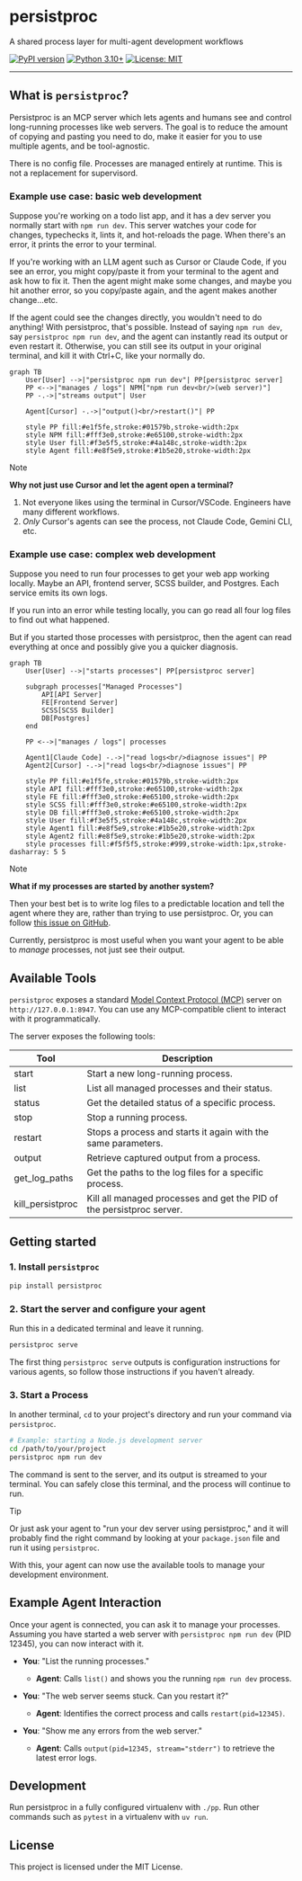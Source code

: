 # persistproc

A shared process layer for multi-agent development workflows

[![PyPI version](https://badge.fury.io/py/persistproc.svg)](https://badge.fury.io/py/persistproc)
[![Python 3.10+](https://img.shields.io/badge/python-3.10+-blue.svg)](https://www.python.org/downloads/)
[![License: MIT](https://img.shields.io/badge/License-MIT-yellow.svg)](https://opensource.org/licenses/MIT)

---


## What is `persistproc`?

Persistproc is an MCP server which lets agents and humans see and control long-running processes like web servers. The goal is to reduce the amount of copying and pasting you need to do, make it easier for you to use multiple agents, and be tool-agnostic.

There is no config file. Processes are managed entirely at runtime. This is not a replacement for supervisord.

### Example use case: basic web development

Suppose you're working on a todo list app, and it has a dev server you normally start with `npm run dev`. This server watches your code for changes, typechecks it, lints it, and hot-reloads the page. When there's an error, it prints the error to your terminal.

If you're working with an LLM agent such as Cursor or Claude Code, if you see an error, you might copy/paste it from your terminal to the agent and ask how to fix it. Then the agent might make some changes, and maybe you hit another error, so you copy/paste again, and the agent makes another change…etc.

If the agent could see the changes directly, you wouldn't need to do anything! With persistproc, that's possible. Instead of saying `npm run dev`, say `persistproc npm run dev`, and the agent can instantly read its output or even restart it. Otherwise, you can still see its output in your original terminal, and kill it with Ctrl+C, like your normally do.

```mermaid
graph TB
    User[User] -->|"persistproc npm run dev"| PP[persistproc server]
    PP <-->|"manages / logs"| NPM["npm run dev<br/>(web server)"]
    PP -.->|"streams output"| User
    
    Agent[Cursor] -.->|"output()<br/>restart()"| PP
    
    style PP fill:#e1f5fe,stroke:#01579b,stroke-width:2px
    style NPM fill:#fff3e0,stroke:#e65100,stroke-width:2px
    style User fill:#f3e5f5,stroke:#4a148c,stroke-width:2px
    style Agent fill:#e8f5e9,stroke:#1b5e20,stroke-width:2px
```

> [!NOTE]
> **Why not just use Cursor and let the agent open a terminal?**
>
> 1. Not everyone likes using the terminal in Cursor/VSCode. Engineers have many different workflows.
> 2. _Only_ Cursor's agents can see the process, not Claude Code, Gemini CLI, etc.

### Example use case: complex web development

Suppose you need to run four processes to get your web app working locally. Maybe an API, frontend server, SCSS builder, and Postgres. Each service emits its own logs.

If you run into an error while testing locally, you can go read all four log files to find out what happened.

But if you started those processes with persistproc, then the agent can read everything at once and possibly give you a quicker diagnosis.

```mermaid
graph TB
    User[User] -->|"starts processes"| PP[persistproc server]
    
    subgraph processes["Managed Processes"]
        API[API Server]
        FE[Frontend Server]
        SCSS[SCSS Builder]
        DB[Postgres]
    end
    
    PP <-->|"manages / logs"| processes
    
    Agent1[Claude Code] -.->|"read logs<br/>diagnose issues"| PP
    Agent2[Cursor] -.->|"read logs<br/>diagnose issues"| PP
    
    style PP fill:#e1f5fe,stroke:#01579b,stroke-width:2px
    style API fill:#fff3e0,stroke:#e65100,stroke-width:2px
    style FE fill:#fff3e0,stroke:#e65100,stroke-width:2px
    style SCSS fill:#fff3e0,stroke:#e65100,stroke-width:2px
    style DB fill:#fff3e0,stroke:#e65100,stroke-width:2px
    style User fill:#f3e5f5,stroke:#4a148c,stroke-width:2px
    style Agent1 fill:#e8f5e9,stroke:#1b5e20,stroke-width:2px
    style Agent2 fill:#e8f5e9,stroke:#1b5e20,stroke-width:2px
    style processes fill:#f5f5f5,stroke:#999,stroke-width:1px,stroke-dasharray: 5 5
```

> [!NOTE]
> **What if my processes are started by another system?**
>
> Then your best bet is to write log files to a predictable location and tell the agent where they are,
> rather than trying to use persistproc. Or, you can follow [this issue on GitHub](https://github.com/irskep/persistproc/issues/25).
>
> Currently, persistproc is most useful when you want your agent to be able to _manage_ processes, not
> just see their output.

## Available Tools

`persistproc` exposes a standard [Model Context Protocol (MCP)](https://modelcontext.com/) server on `http://127.0.0.1:8947`. You can use any MCP-compatible client to interact with it programmatically.

The server exposes the following tools:

| Tool | Description |
| --- | --- |
| start | Start a new long-running process. |
| list | List all managed processes and their status. |
| status | Get the detailed status of a specific process. |
| stop | Stop a running process. |
| restart | Stops a process and starts it again with the same parameters. |
| output | Retrieve captured output from a process. |
| get_log_paths | Get the paths to the log files for a specific process. |
| kill_persistproc | Kill all managed processes and get the PID of the persistproc server. |

## Getting started

### 1. Install `persistproc`

```bash
pip install persistproc
```

### 2. Start the server and configure your agent

Run this in a dedicated terminal and leave it running.

```bash
persistproc serve
```

The first thing `persistproc serve` outputs is configuration instructions for various agents, so follow those instructions if you haven't already.

### 3. Start a Process

In another terminal, `cd` to your project's directory and run your command via `persistproc`.

```bash
# Example: starting a Node.js development server
cd /path/to/your/project
persistproc npm run dev
```

The command is sent to the server, and its output is streamed to your terminal. You can safely close this terminal, and the process will continue to run.


> [!TIP]
> Or just ask your agent to "run your dev server using persistproc," and it will probably find the right command by looking at your `package.json` file and run it using `persistproc`.

With this, your agent can now use the available tools to manage your development environment.

## Example Agent Interaction

Once your agent is connected, you can ask it to manage your processes. Assuming you have started a web server with `persistproc npm run dev` (PID 12345), you can now interact with it.

*   **You**: "List the running processes."
    *   **Agent**: Calls `list()` and shows you the running `npm run dev` process.

*   **You**: "The web server seems stuck. Can you restart it?"
    *   **Agent**: Identifies the correct process and calls `restart(pid=12345)`.

*   **You**: "Show me any errors from the web server."
    *   **Agent**: Calls `output(pid=12345, stream="stderr")` to retrieve the latest error logs.

## Development

Run persistproc in a fully configured virtualenv with `./pp`. Run other commands such as `pytest` in a virtualenv with `uv run`.

## License

This project is licensed under the MIT License. 